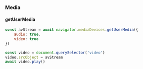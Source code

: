 ### Media 
#### getUserMedia 
```js
const avStream = await navigator.mediaDevices.getUserMedia({
	audio: true, 
	video: true
})

const video = document.querySelector('video')
video.srcObject = avStream
await video.play()
```
